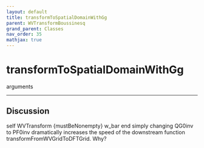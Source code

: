 ```yaml
---
layout: default
title: transformToSpatialDomainWithGg
parent: WVTransformBoussinesq
grand_parent: Classes
nav_order: 35
mathjax: true
---
```


#  transformToSpatialDomainWithGg

arguments


---

## Discussion
self WVTransform {mustBeNonempty}
      w_bar
  end
  simply changing QG0inv to PF0inv dramatically increases the
  speed of the downstream function transformFromWVGridToDFTGrid.
  Why?
